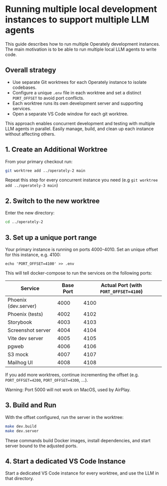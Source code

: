 # Running multiple local development instances to support multiple LLM agents

This guide describes how to run multiple Operately development instances.
The main motivation is to be able to run multiple local LLM agents to write code.

## Overall strategy

- Use separate Git worktrees for each Operately instance to isolate codebases.
- Configure a unique `.env` file in each worktree and set a distinct `PORT_OFFSET` to avoid port conflicts.
- Each worktree runs its own development server and supporting services.
- Open a separate VS Code window for each git worktree.

This approach enables concurrent development and testing with multiple
LLM agents in parallel. Easily manage, build, and clean up each instance
without affecting others.

## 1. Create an Additional Worktree

From your primary checkout run:

```bash
git worktree add ../operately-2 main
```

Repeat this step for every concurrent instance you need (e.g `git worktree add ../operately-3 main`)

## 2. Switch to the new worktree

Enter the new directory:

```bash
cd ../operately-2
```

## 3. Set up a unique port range

Your primary instance is running on ports 4000-4010. Set an unique offset for this instance, e.g. 4100:

```
echo 'PORT_OFFSET=4100' >> .env
```

This will tell docker-compose to run the services on the following ports:

| Service              | Base Port | Actual Port (with `PORT_OFFSET=4100`) |
| -------------------- | --------- | ------------------------------------- |
| Phoenix (dev.server) | 4000      | 4100                                  |
| Phoenix (tests)      | 4002      | 4102                                  |
| Storybook            | 4003      | 4103                                  |
| Screenshot server    | 4004      | 4104                                  |
| Vite dev server      | 4005      | 4105                                  |
| pgweb                | 4006      | 4106                                  |
| S3 mock              | 4007      | 4107                                  |
| Mailhog UI           | 4008      | 4108                                  |

If you add more worktrees, continue incrementing the offset (e.g. `PORT_OFFSET=4200`, `PORT_OFFSET=4300`, …).

Warning: Port 5000 will not work on MacOS, used by AirPlay.

## 3. Build and Run

With the offset configured, run the server in the worktree:

```bash
make dev.build
make dev.server
```

These commands build Docker images, install dependencies, and start server bound to the
adjusted ports.

## 4. Start a dedicated VS Code Instance

Start a dedicated VS Code instance for every worktree, and use the LLM in that directory.
